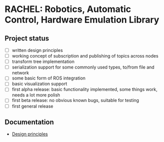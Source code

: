 # RACHEL: Robotics, Automatic Control, Hardware Emulation Library

## Project status
- [ ] written design principles
- [ ] working concept of subscription and publishing of topics across nodes
- [ ] transform tree implementation
- [ ] serialization support for some commonly used types, to/from file and network
- [ ] some basic form of ROS integration
- [ ] basic visualization support
- [ ] first alpha release: basic functionality implemented, some things work, needs a lot more polish
- [ ] first beta release: no obvious known bugs, suitable for testing
- [ ] first general release

## Documentation
* [Design principles](https://github.com/ahrnbom/rachel/blob/main/docs/design.md)